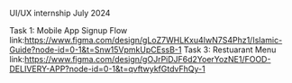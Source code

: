 UI/UX internship July 2024

Task 1: Mobile App Signup Flow link:https://www.figma.com/design/gLoZ7WHLKxu4IwN7S4Phz1/Islamic-Guide?node-id=0-1&t=Snw15VpmkUpCEssB-1
Task 3: Restuarant Menu link:https://www.figma.com/design/gOJrPiDJF6d2YoerYozNE1/FOOD-DELIVERY-APP?node-id=0-1&t=qvftwykfGtdvFhQy-1
